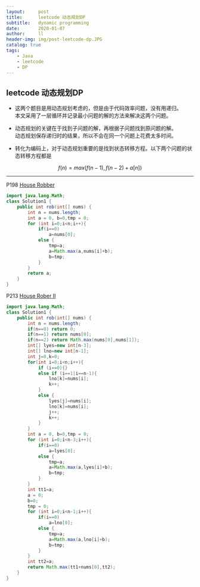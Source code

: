 ```yaml
---
layout:     post
title:      leetcode 动态规划DP
subtitle:   dynamic programming
date:       2020-01-07
author:     ll
header-img: img/post-leetcode-dp.JPG
catalog: true
tags:
    - Java
    - leetcode
    - DP
---
```

## leetcode 动态规划DP
- 这两个题目是用动态规划考虑的，但是由于代码效率问题，没有用递归。  
本文采用了一层循环并记录最小问题的解的方法来解决这两个问题。

- 动态规划的关键在于找到子问题的解，再根据子问题找到原问题的解。  
动态规划保存递归时的结果，所以不会在同一个问题上花费太多时间。

- 转化为编码上，对于动态规划重要的是找到状态转移方程。以下两个问题的状态转移方程都是  

$$f(n)=max(f(n-1),f(n-2)+a[n])$$

****

<script type="text/javascript" src="http://cdn.mathjax.org/mathjax/latest/MathJax.js?config=default"></script>
P198 [House Robber](https://leetcode.com/problems/house-robber/)

``` java
import java.lang.Math;
class Solution1 {
    public int rob(int[] nums) {
        int n = nums.length;
        int a = 0, b=0,tmp = 0;
        for (int i=0;i<n;i++){
            if(i==0)
                a=nums[0];
            else {
                tmp=a;
                a=Math.max(a,nums[i]+b);
                b=tmp;
            }
        }
        return a;
    }
}
```

P213 [House Rober II](https://leetcode.com/problems/house-robber-ii/)
```java
import java.lang.Math;
class Solution1 {
    public int rob(int[] nums) {
        int n = nums.length;
        if(n==0) return 0;
        if(n==1) return nums[0];
        if(n==2) return Math.max(nums[0],nums[1]);
        int[] lyes=new int[n-3];
        int[] lno=new int[n-1];
        int j=0,k=0;
        for(int i=0;i<n;i++){
            if (i==0){}
            else if (i==1|i==n-1){
                lno[k]=nums[i];
                k++;
            }
            else {
                lyes[j]=nums[i];
                lno[k]=nums[i];
                j++;
                k++;
            }
        }
        int a = 0, b=0,tmp = 0;
        for (int i=0;i<n-3;i++){
            if(i==0)
                a=lyes[0];
            else {
                tmp=a;
                a=Math.max(a,lyes[i]+b);
                b=tmp;
            }
        }
        int tt1=a;
        a = 0;
        b=0;
        tmp = 0;
        for (int i=0;i<n-1;i++){
            if(i==0)
                a=lno[0];
            else {
                tmp=a;
                a=Math.max(a,lno[i]+b);
                b=tmp;
            }
        }
        int tt2=a;
        return Math.max(tt1+nums[0],tt2);
    }
}
```